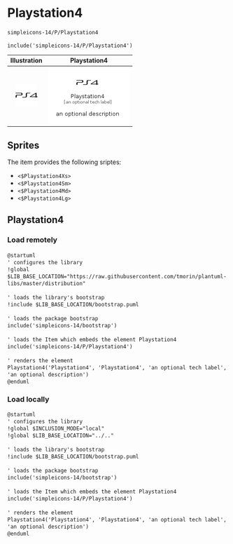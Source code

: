 # Playstation4


```text
simpleicons-14/P/Playstation4
```

```text
include('simpleicons-14/P/Playstation4')
```



| Illustration | Playstation4 |
| :---: | :---: |
| ![illustration for Illustration](../../simpleicons-14/P/Playstation4.png) | ![illustration for Playstation4](../../simpleicons-14/P/Playstation4.Local.png) |



## Sprites
The item provides the following sriptes:

- `<$Playstation4Xs>`
- `<$Playstation4Sm>`
- `<$Playstation4Md>`
- `<$Playstation4Lg>`





## Playstation4

### Load remotely
```plantuml
@startuml
' configures the library
!global $LIB_BASE_LOCATION="https://raw.githubusercontent.com/tmorin/plantuml-libs/master/distribution"

' loads the library's bootstrap
!include $LIB_BASE_LOCATION/bootstrap.puml

' loads the package bootstrap
include('simpleicons-14/bootstrap')

' loads the Item which embeds the element Playstation4
include('simpleicons-14/P/Playstation4')

' renders the element
Playstation4('Playstation4', 'Playstation4', 'an optional tech label', 'an optional description')
@enduml
```

### Load locally
```plantuml
@startuml
' configures the library
!global $INCLUSION_MODE="local"
!global $LIB_BASE_LOCATION="../.."

' loads the library's bootstrap
!include $LIB_BASE_LOCATION/bootstrap.puml

' loads the package bootstrap
include('simpleicons-14/bootstrap')

' loads the Item which embeds the element Playstation4
include('simpleicons-14/P/Playstation4')

' renders the element
Playstation4('Playstation4', 'Playstation4', 'an optional tech label', 'an optional description')
@enduml
```


